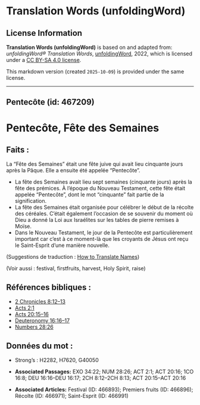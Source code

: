 # Translation Words (unfoldingWord)

## License Information

**Translation Words (unfoldingWord)** is based on and adapted from: _unfoldingWord® Translation Words_, [unfoldingWord](https://unfoldingword.org/utw), 2022, which is licensed under a [CC BY-SA 4.0 license](https://creativecommons.org/licenses/by-sa/4.0/legalcode.en).

This markdown version (created `2025-10-09`) is provided under the same license.



--------------------------------

## Pentecôte (id: 467209)

Pentecôte, Fête des Semaines
============================

Faits :
-------

La “Fête des Semaines” était une fête juive qui avait lieu cinquante jours après la Pâque. Elle a ensuite été appelée “Pentecôte”.

* La fête des Semaines avait lieu sept semaines (cinquante jours) après la fête des prémices. À l’époque du Nouveau Testament, cette fête était appelée “Pentecôte”, dont le mot “cinquante” fait partie de la signification.
* La fête des Semaines était organisée pour célébrer le début de la récolte des céréales. C’était également l’occasion de se souvenir du moment où Dieu a donné la Loi aux Israélites sur les tables de pierre remises à Moïse.
* Dans le Nouveau Testament, le jour de la Pentecôte est particulièrement important car c’est à ce moment\-là que les croyants de Jésus ont reçu le Saint\-Esprit d’une manière nouvelle.

(Suggestions de traduction : [How to Translate Names](rc://en/ta/man/translate/translate-names))

(Voir aussi : festival, firstfruits, harvest, Holy Spirit, raise)

Références bibliques :
----------------------

* [2 Chronicles 8:12–13](rc://en/tn/help/2ch/08/12)
* [Acts 2:1](rc://en/tn/help/act/02/01)
* [Acts 20:15–16](rc://en/tn/help/act/20/15)
* [Deuteronomy 16:16–17](rc://en/tn/help/deu/16/16)
* [Numbers 28:26](rc://en/tn/help/num/28/26)

Données du mot :
----------------

* Strong’s : H2282, H7620, G40050

* **Associated Passages:** EXO 34:22; NUM 28:26; ACT 2:1; ACT 20:16; 1CO 16:8; DEU 16:16–DEU 16:17; 2CH 8:12–2CH 8:13; ACT 20:15–ACT 20:16
* **Associated Articles:** Festival (ID: 466893); Premiers fruits (ID: 466896); Récolte (ID: 466971); Saint-Esprit (ID: 466991)

